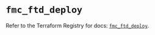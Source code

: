 # `fmc_ftd_deploy`

Refer to the Terraform Registry for docs: [`fmc_ftd_deploy`](https://registry.terraform.io/providers/ciscodevnet/fmc/1.5.2/docs/resources/ftd_deploy).
